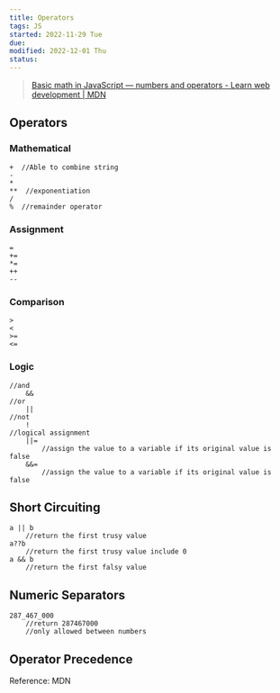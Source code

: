 ```yaml
---
title: Operators
tags: JS
started: 2022-11-29 Tue
due:
modified: 2022-12-01 Thu
status:
---
```

>[Basic math in JavaScript — numbers and operators - Learn web development | MDN](https://developer.mozilla.org/en-US/docs/Learn/JavaScript/First_steps/Math#types_of_numbers)

## Operators
### Mathematical

```
+  //Able to combine string
-
*
**  //exponentiation
/
%  //remainder operator
```

### Assignment

```
=
+=
*=
++
--
```

### Comparison

```
>
<
>=
<=
```

### Logic

```
//and
	&&
//or
	||
//not
	!
//logical assignment
	||=
		//assign the value to a variable if its original value is false
	&&=
		//assign the value to a variable if its original value is false
```

## Short Circuiting

```
a || b
	//return the first trusy value
a??b
	//return the first trusy value include 0
a && b
	//return the first falsy value
```

## Numeric Separators

```
287_467_000
	//return 287467000
	//only allowed between numbers
```

## Operator Precedence
Reference: MDN